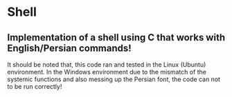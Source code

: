 # Shell

Implementation of a shell using C that works with English/Persian commands!
---

It should be noted that, this code ran and tested in the Linux (Ubuntu) environment. In the Windows environment due to the mismatch of the systemic functions and also messing up the Persian font, the code can not to be run correctly!
